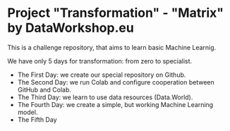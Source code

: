 # Project "Transformation" - "Matrix" by DataWorkshop.eu

This is a challenge repository, that aims to learn basic Machine Learnig. 

We have only 5 days for transformation: from zero to specialist.
- The First Day: we create our special repository on Github.
- The Second Day: we run Colab and configure cooperation between GitHub and Colab.
- The Third Day: we learn to use data resources (Data.World).
- The Fourth Day: we create a simple, but working Machine Learning model.
- The Fifth Day
